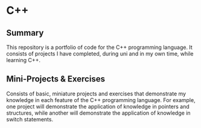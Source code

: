 # C++
## Summary
This repository is a portfolio of code for the C++ programming language. It consists of projects I have completed, during uni and in my own time, while learning C++.

## Mini-Projects & Exercises
Consists of basic, miniature projects and exercises that demonstrate my knowledge in each feature of the C++ programming language. For example, one project will demonstrate the application of knowledge in pointers and structures, while another will demonstrate the application of knowledge in switch statements.

